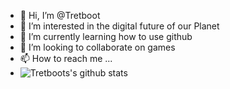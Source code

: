 - 👋 Hi, I’m @Tretboot
- 👀 I’m interested in the digital future of our Planet
- 🌱 I’m currently learning how to use github
- 💞️ I’m looking to collaborate on games
- 📫 How to reach me ...
- ![Tretboots's github stats](https://github-readme-stats.vercel.app/api?username=Tretboot&show_icons=true&theme=dark&include_all_commits=true)

<!---
Tretboot/Tretboot is a ✨ special ✨ repository because its `README.md` (this file) appears on your GitHub profile.
You can click the Preview link to take a look at your changes.
--->
